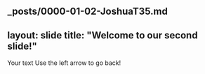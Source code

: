 _posts/0000-01-02-JoshuaT35.md
---
layout: slide
title: "Welcome to our second slide!"
---
Your text
Use the left arrow to go back!
